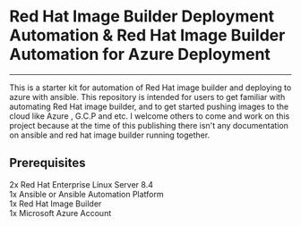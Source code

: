 # Red Hat Image Builder Deployment Automation & Red Hat Image Builder Automation for Azure Deployment
----------------------------
This is a starter kit for automation of Red Hat image builder and deploying to azure with ansible. This repository is intended for users to get familiar with automating Red Hat image builder, and to get started pushing images to the cloud like Azure , G.C.P and etc. I welcome others to come and work on this project because at the time of this publishing there isn't any documentation on ansible and red hat image builder running together. 

Prerequisites
-----
2x Red Hat Enterprise Linux Server 8.4  \
1x Ansible or Ansible Automation Platform \
1x Red Hat Image Builder \
1x Microsoft Azure Account
